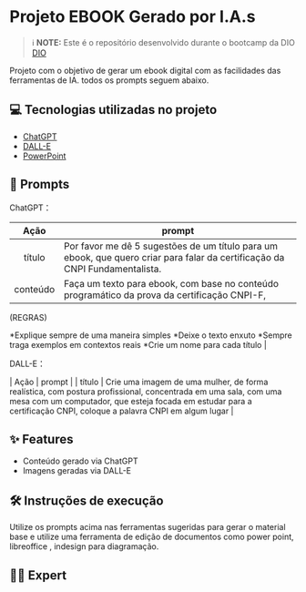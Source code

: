 
# Projeto EBOOK Gerado por I.A.s


 > ℹ️ **NOTE:** Este é o repositório desenvolvido durante o bootcamp da DIO [DIO](https://dio.me)

Projeto com o objetivo de gerar um ebook digital com as facilidades das ferramentas de IA. todos os prompts
seguem abaixo.



## 💻 Tecnologias utilizadas no projeto

- [ChatGPT](https://chat.openai.com/) 
- [DALL-E](https://chatgpt.com/g/g-2fkFE8rbu-dall-e)
- [PowerPoint](https://www.microsoft.com/en/microsoft-365/powerpoint)

## 🧠 Prompts


ChatGPT：

|   Ação   | prompt                                                                                                                                                                                                                                                                         |
| :------: | ------------------------------------------------------------------------------------------------------------------------------------------------------------------------------------------------------------------------------------------------------------------------------ |
|  título  | Por favor me dê 5 sugestões de um título para um ebook, que quero criar para falar da certificação da CNPI Fundamentalista.                                                       |
| conteúdo | Faça um texto para ebook, com base no conteúdo programático da prova da certificação CNPI-F,
(REGRAS)

*Explique sempre de uma maneira simples
*Deixe o texto enxuto
*Sempre traga exemplos em contextos reais
*Crie um nome para cada título |


DALL-E：

|  Ação  | prompt                                                                                 |
| título | Crie uma imagem de uma mulher, de forma realística, com postura profissional, concentrada em uma sala, com uma mesa com um computador, que esteja focada em estudar para a certificação CNPI, coloque a palavra CNPI em algum lugar |

## ✨ Features

- Conteúdo gerado via ChatGPT
- Imagens geradas via DALL-E



## 🛠️ Instruções de execução

Utilize os prompts acima nas ferramentas sugeridas para gerar o material base e utilize uma ferramenta de edição de documentos como power point, libreoffice , indesign para diagramação.

## 👨‍💻 Expert

